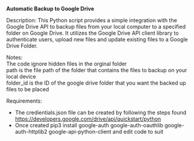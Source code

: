 **Automatic Backup to Google Drive**

Description:
This Python script provides a simple integration with the Google Drive API to backup files from your local computer to a specified folder on Google Drive. It utilizes the Google Drive API client library to authenticate users, upload new files and update existing files to a Google Drive Folder.

Notes:   
The code ignore hidden files in the orginal folder  
path is the file path of the folder that contains the files to backup on your local device  
folder_id is the ID of the google drive folder that you want the backed up files to be placed  


Requirements:   
- The credientials.json file can be created by following the steps found https://developers.google.com/drive/api/quickstart/python
- Once created pip3 install google-auth google-auth-oauthlib google-auth-httplib2 google-api-python-client and edit code to suit

